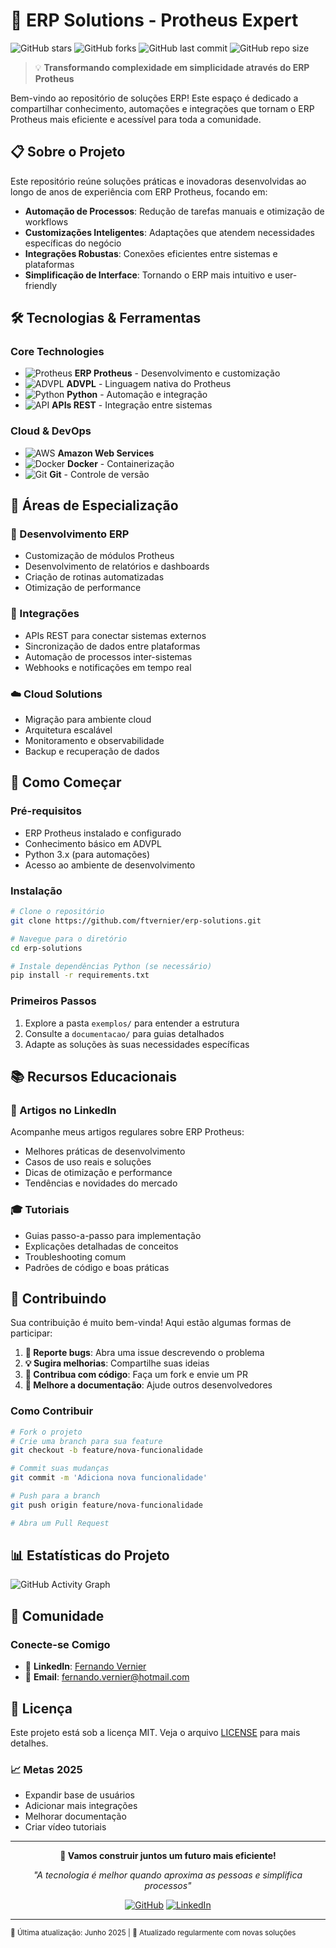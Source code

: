 # 🚀 ERP Solutions - Protheus Expert

![GitHub stars](https://img.shields.io/github/stars/ftvernier/erp-solutions?style=social)
![GitHub forks](https://img.shields.io/github/forks/ftvernier/erp-solutions?style=social)
![GitHub last commit](https://img.shields.io/github/last-commit/ftvernier/erp-solutions)
![GitHub repo size](https://img.shields.io/github/repo-size/ftvernier/erp-solutions)

> 💡 **Transformando complexidade em simplicidade através do ERP Protheus**

Bem-vindo ao repositório de soluções ERP! Este espaço é dedicado a compartilhar conhecimento, automações e integrações que tornam o ERP Protheus mais eficiente e acessível para toda a comunidade.

## 📋 Sobre o Projeto

Este repositório reúne soluções práticas e inovadoras desenvolvidas ao longo de anos de experiência com ERP Protheus, focando em:

- **Automação de Processos**: Redução de tarefas manuais e otimização de workflows
- **Customizações Inteligentes**: Adaptações que atendem necessidades específicas do negócio  
- **Integrações Robustas**: Conexões eficientes entre sistemas e plataformas
- **Simplificação de Interface**: Tornando o ERP mais intuitivo e user-friendly

## 🛠️ Tecnologias & Ferramentas

### Core Technologies
- ![Protheus](https://img.shields.io/badge/Protheus-ERP-blue?style=flat-square) **ERP Protheus** - Desenvolvimento e customização
- ![ADVPL](https://img.shields.io/badge/ADVPL-Programming-green?style=flat-square) **ADVPL** - Linguagem nativa do Protheus
- ![Python](https://img.shields.io/badge/Python-3.x-yellow?style=flat-square) **Python** - Automação e integração
- ![API](https://img.shields.io/badge/API-REST-orange?style=flat-square) **APIs REST** - Integração entre sistemas

### Cloud & DevOps
- ![AWS](https://img.shields.io/badge/AWS-Cloud-orange?style=flat-square) **Amazon Web Services**
- ![Docker](https://img.shields.io/badge/Docker-Container-blue?style=flat-square) **Docker** - Containerização
- ![Git](https://img.shields.io/badge/Git-Version_Control-red?style=flat-square) **Git** - Controle de versão

## 🎯 Áreas de Especialização

### 🔧 Desenvolvimento ERP
- Customização de módulos Protheus
- Desenvolvimento de relatórios e dashboards
- Criação de rotinas automatizadas
- Otimização de performance

### 🔗 Integrações
- APIs REST para conectar sistemas externos
- Sincronização de dados entre plataformas
- Automação de processos inter-sistemas
- Webhooks e notificações em tempo real

### ☁️ Cloud Solutions
- Migração para ambiente cloud
- Arquitetura escalável
- Monitoramento e observabilidade
- Backup e recuperação de dados

## 🚀 Como Começar

### Pré-requisitos
- ERP Protheus instalado e configurado
- Conhecimento básico em ADVPL
- Python 3.x (para automações)
- Acesso ao ambiente de desenvolvimento

### Instalação
```bash
# Clone o repositório
git clone https://github.com/ftvernier/erp-solutions.git

# Navegue para o diretório
cd erp-solutions

# Instale dependências Python (se necessário)
pip install -r requirements.txt
```

### Primeiros Passos
1. Explore a pasta `exemplos/` para entender a estrutura
2. Consulte a `documentacao/` para guias detalhados
3. Adapte as soluções às suas necessidades específicas

## 📚 Recursos Educacionais

### 📝 Artigos no LinkedIn
Acompanhe meus artigos regulares sobre ERP Protheus:
- Melhores práticas de desenvolvimento
- Casos de uso reais e soluções
- Dicas de otimização e performance
- Tendências e novidades do mercado

### 🎓 Tutoriais
- Guias passo-a-passo para implementação
- Explicações detalhadas de conceitos
- Troubleshooting comum
- Padrões de código e boas práticas

## 🤝 Contribuindo

Sua contribuição é muito bem-vinda! Aqui estão algumas formas de participar:

1. **🐛 Reporte bugs**: Abra uma issue descrevendo o problema
2. **💡 Sugira melhorias**: Compartilhe suas ideias
3. **🔧 Contribua com código**: Faça um fork e envie um PR
4. **📖 Melhore a documentação**: Ajude outros desenvolvedores

### Como Contribuir
```bash
# Fork o projeto
# Crie uma branch para sua feature
git checkout -b feature/nova-funcionalidade

# Commit suas mudanças
git commit -m 'Adiciona nova funcionalidade'

# Push para a branch
git push origin feature/nova-funcionalidade

# Abra um Pull Request
```

## 📊 Estatísticas do Projeto

![GitHub Activity Graph](https://github-readme-activity-graph.vercel.app/graph?username=ftvernier&theme=github-compact)

## 🌟 Comunidade

### Conecte-se Comigo
- 💼 **LinkedIn**: [Fernando Vernier](https://www.linkedin.com/in/fernando-v-10758522/)
- 📧 **Email**: fernando.vernier@hotmail.com

## 📄 Licença

Este projeto está sob a licença MIT. Veja o arquivo [LICENSE](LICENSE) para mais detalhes.

### 📈 Metas 2025
- Expandir base de usuários
- Adicionar mais integrações
- Melhorar documentação
- Criar vídeo tutoriais

---

<div align="center">

**🚀 Vamos construir juntos um futuro mais eficiente!**

*"A tecnologia é melhor quando aproxima as pessoas e simplifica processos"*

[![GitHub](https://img.shields.io/badge/GitHub-ftvernier-black?style=flat-square&logo=github)](https://github.com/ftvernier)
[![LinkedIn](https://img.shields.io/badge/LinkedIn-Conectar-blue?style=flat-square&logo=linkedin)]([https://linkedin.com/in/seu-perfil](https://www.linkedin.com/in/fernando-v-10758522/))

</div>

---

<sub>📅 Última atualização: Junho 2025 | 🔄 Atualizado regularmente com novas soluções</sub>
